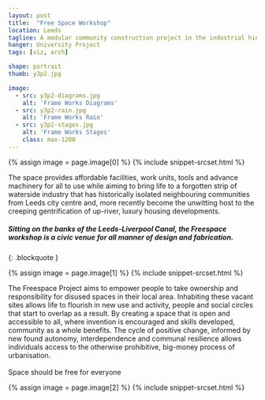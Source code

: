 ```yaml
---
layout: post
title:  "Free Space Workshop"
location: Leeds
tagline: A modular community construction project in the industrial hinterlands of Leeds
hanger: University Project
tags: [viz, arch]

shape: portrait
thumb: y3p2.jpg

image:
  - src: y3p2-diagrams.jpg
    alt: 'Frame Works Diagrams'
  - src: y3p2-rain.jpg
    alt: 'Frame Works Rain'
  - src: y3p2-stages.jpg
    alt: 'Frame Works Stages'
    class: max-1200
---
```


{% assign image = page.image[0] %}
{% include snippet-srcset.html %}

The space provides affordable facilities, work units, tools and advance machinery for all to use while aiming to bring life to a forgotten strip of waterside industry that has historically isolated neighbouring communities from Leeds city centre and, more recently become the unwitting host to the creeping gentrification of up-river, luxury housing developments.  

##### Sitting on the banks of the Leeds-Liverpool Canal, the Freespace workshop is a civic venue for all manner of design and fabrication.
{: .blockquote }

{% assign image = page.image[1] %}
{% include snippet-srcset.html %}

The Freespace Project aims to empower people to take ownership and responsibility for disused spaces in their local area. Inhabiting these vacant sites allows life to flourish in new use and activity, people and social circles that start to overlap as a result. By creating a space that is open and accessible to all, where invention is encouraged and skills developed, community as a whole benefits. The cycle of positive change, informed by new found autonomy, interdependence and communal resilience allows individuals access to the otherwise prohibitive, big-money process of urbanisation.  
&nbsp;  
Space should be free for everyone

{% assign image = page.image[2] %}
{% include snippet-srcset.html %}
